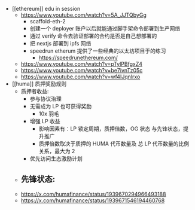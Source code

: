 - [[ethereum]] edu in session
	- https://www.youtube.com/watch?v=5A_JJTQbyGg
		- scaffold-eth-2
		- 创建一个 deployer 账户以后就能通过脚手架命令部署到生产网络
		- 通过 verify 命令去验证部署的合约是否是自己想部署的
		- 把 nextjs 部署到 ipfs 网络
		- speedrun etherum 提供了一些经典的以太坊项目于的练习
			- https://speedrunethereum.com/
	- https://www.youtube.com/watch?v=pTylPBfgxZ4
	- https://www.youtube.com/watch?v=be7ivnTz05c
	- https://www.youtube.com/watch?v=wf4IJqnlrxo
- [[huma]] 质押奖励规则
	- 质押者收益:
		- 参与协议治理
		- 无需成为 LP 也可获得奖励
			- 10x 羽毛
		- 增强 LP 收益
			- 影响因素有：LP 锁定周期，质押倍数，OG 状态 与先锋状态，提升推广
			- 质押倍数取决于质押的 HUMA 代币数量及 总 LP 代币数量的比例关系，最大为 2
		- 优先访问生态激励计划
	- 先锋状态:
		-
	- https://x.com/humafinance/status/1939670294966493188
	- https://x.com/humafinance/status/1939671546194460768